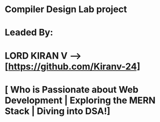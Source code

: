 # Compiler Design Lab project
# **Leaded By:** 
# LORD KIRAN V --> [https://github.com/Kiranv-24] 
# [ Who is Passionate about Web Development | Exploring the MERN Stack | Diving into DSA!]

